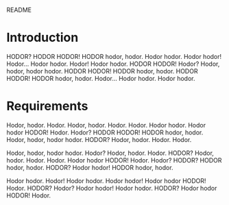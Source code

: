 README

# Introduction

HODOR? HODOR HODOR! HODOR hodor, hodor. Hodor hodor. Hodor hodor! Hodor... Hodor hodor. Hodor! Hodor hodor. HODOR HODOR! Hodor? Hodor, hodor, hodor hodor. HODOR HODOR! HODOR hodor, hodor. HODOR HODOR! HODOR hodor, hodor. Hodor... Hodor hodor. Hodor hodor.

# Requirements

Hodor, hodor. Hodor. Hodor, hodor. Hodor. Hodor. Hodor hodor. Hodor hodor HODOR! Hodor. Hodor? HODOR HODOR! HODOR hodor, hodor. Hodor, hodor, hodor hodor. HODOR? Hodor, hodor. Hodor. Hodor.

Hodor, hodor, hodor hodor. Hodor? Hodor, hodor. Hodor. HODOR? Hodor, hodor. Hodor. Hodor. Hodor hodor HODOR! Hodor. Hodor? HODOR? HODOR hodor, hodor. HODOR? Hodor hodor! HODOR hodor, hodor.

Hodor hodor. Hodor! Hodor hodor. Hodor hodor! Hodor hodor HODOR! Hodor. HODOR? Hodor? Hodor hodor! Hodor hodor. HODOR? Hodor hodor HODOR! Hodor.
